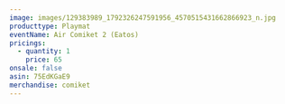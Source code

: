 ```yaml
---
image: images/129383989_1792326247591956_4570515431662866923_n.jpg
producttype: Playmat
eventName: Air Comiket 2 (Eatos)
pricings:
  - quantity: 1
    price: 65
onsale: false
asin: 75EdKGaE9
merchandise: comiket
---
```

